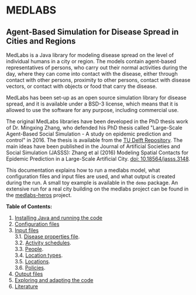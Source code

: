 # MEDLABS

## Agent-Based Simulation for Disease Spread in Cities and Regions 

MedLabs is a Java library for modeling disease spread on the level of individual humans in a city or region. The models contain agent-based representatives of persons, who carry out their normal activities during the day, where they can come into contact with the disease, either through contact with other persons, proximity to other persons, contact with disease vectors, or contact with objects or food that carry the disease.

MedLabs has been set-up as an open source simulation library for disease spread, and it is available under a BSD-3 license, which means that it is allowed to use the software for any purpose, including commercial use.

The original MedLabs libraries have been developed in the PhD thesis work of Dr. Mingxing Zhang, who defended his PhD thesis called "Large-Scale Agent-Based Social Simulation - A study on epidemic prediction and control" in 2016. The thesis is available from the [TU Delft Repository](https://doi.org/10.4233/uuid:8d0f67a3-d8e6-43ee-acc5-1633c617e023). The main ideas have been published in the Journal of Artificial Societies and Social Simulation (JASSS): Zhang et al (2016) Modeling Spatial Contacts for Epidemic Prediction in a Large-Scale Artificial City. [doi: 10.18564/jasss.3148](https://doi.org/10.18564/jasss.3148). 

This documentation explains how to run a medlabs model, what configuration files and input files are used, and what output is created during the run. A small toy example is available in the `demo` package. An extensive run for a real city building on the medlabs project can be found in the [medlabs-heros](https://github.com/averbraeck/medlabs-heros) project.

**Table of Contents:**

1. [Installing Java and running the code](docs/1-install.md)
2. [Configuration files](docs/2-configure.md)
3. [Input files](docs/3-input.md)<br>
   3.1. [Disease properties file](docs/3-1-input-disease.md).<br>
   3.2. [Activity schedules](docs/3-2-input-activities.md).<br>
   3.3. [People](docs/3-3-input-people.md).<br>
   3.4. [Location types](docs/3-4-input-location-types.md).<br>
   3.5. [Locations](docs/3-5-input-locations.md).<br>
   3.6. [Policies](docs/3-6-input-policies.md).<br>
4. [Output files](docs/4-output.md)
5. [Exploring and adapting the code](docs/5-code.md)
6. [Literature](docs/6-literature.md)

